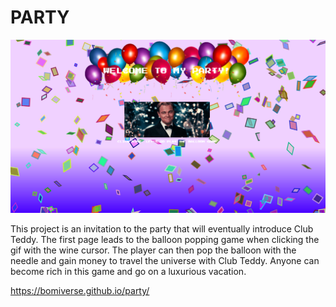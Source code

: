 # PARTY
![screenshot](images/balloonparty.png)

This project is an invitation to the party that will eventually introduce Club Teddy. The first page leads to the balloon popping game when clicking the gif with the wine cursor. The player can then pop the balloon with the needle and gain money to travel the universe with Club Teddy. Anyone can become rich in this game and go on a luxurious vacation.


https://bomiverse.github.io/party/
